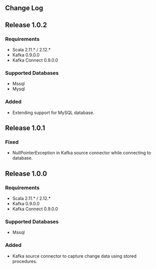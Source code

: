 Change Log
----------

Release 1.0.2
-------------

### Requirements

* Scala         2.11.*  / 2.12.*
* Kafka         0.9.0.0
* Kafka Connect 0.9.0.0

### Supported Databases

* Mssql
* Mysql

### Added

* Extending support for MySQL database.

Release 1.0.1
-------------

### Fixed

* NullPointerException in Kafka source connector while connecting to database.

Release 1.0.0
-------------

### Requirements

* Scala         2.11.*  / 2.12.*
* Kafka         0.9.0.0
* Kafka Connect 0.9.0.0

### Supported Databases

* Mssql

### Added

* Kafka source connector to capture change data using stored procedures.